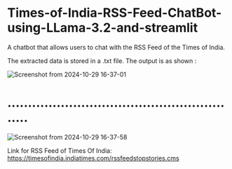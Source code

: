# Times-of-India-RSS-Feed-ChatBot-using-LLama-3.2-and-streamlit
 A chatbot that allows users to chat with the RSS Feed of the Times of India.

 The extracted data is stored in a .txt file.
 The output is as shown :

 ![Screenshot from 2024-10-29 16-37-01](https://github.com/user-attachments/assets/8cbf5f03-9126-4cba-95a3-255ddb76de9e)

# ..........................................................

![Screenshot from 2024-10-29 16-37-58](https://github.com/user-attachments/assets/7a930911-3b87-4218-a2ba-c04f4b19e75d)



 Link for RSS Feed of Times Of India: https://timesofindia.indiatimes.com/rssfeedstopstories.cms
 

